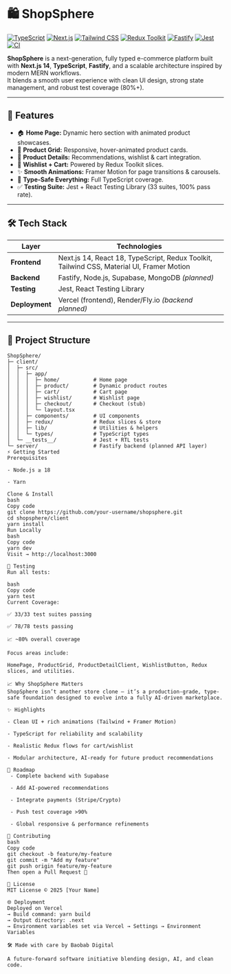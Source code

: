 # 🛍️ ShopSphere

[![TypeScript](https://img.shields.io/badge/TypeScript-5.0-blue?logo=typescript&logoColor=white)](https://www.typescriptlang.org/)
[![Next.js](https://img.shields.io/badge/Next.js-14-black?logo=next.js&logoColor=white)](https://nextjs.org/)
[![Tailwind CSS](https://img.shields.io/badge/Tailwind%20CSS-3.4-teal?logo=tailwind-css&logoColor=white)](https://tailwindcss.com/)
[![Redux Toolkit](https://img.shields.io/badge/Redux-Toolkit-purple?logo=redux&logoColor=white)](https://redux.js.org/)
[![Fastify](https://img.shields.io/badge/Fastify-4.28-red?logo=fastify&logoColor=white)](https://www.fastify.io/)
[![Jest](https://img.shields.io/badge/Jest-29-red?logo=jest&logoColor=white)](https://jestjs.io/)
[![CI](https://github.com/your-username/shopsphere/actions/workflows/main.yml/badge.svg)](https://github.com/your-username/shopsphere/actions)

**ShopSphere** is a next-generation, fully typed e-commerce platform built with **Next.js 14**, **TypeScript**, **Fastify**, and a scalable architecture inspired by modern MERN workflows.  
It blends a smooth user experience with clean UI design, strong state management, and robust test coverage (80%+).

---

## 🚀 Features

- 🏠 **Home Page:** Dynamic hero section with animated product showcases.
- 🛒 **Product Grid:** Responsive, hover-animated product cards.
- 💬 **Product Details:** Recommendations, wishlist & cart integration.
- 💖 **Wishlist + Cart:** Powered by Redux Toolkit slices.
- ✨ **Smooth Animations:** Framer Motion for page transitions & carousels.
- 🧠 **Type-Safe Everything:** Full TypeScript coverage.
- ✅ **Testing Suite:** Jest + React Testing Library (33 suites, 100% pass rate).

---

## 🛠 Tech Stack

| Layer          | Technologies                                                                              |
| -------------- | ----------------------------------------------------------------------------------------- |
| **Frontend**   | Next.js 14, React 18, TypeScript, Redux Toolkit, Tailwind CSS, Material UI, Framer Motion |
| **Backend**    | Fastify, Node.js, Supabase, MongoDB _(planned)_                                           |
| **Testing**    | Jest, React Testing Library                                                               |
| **Deployment** | Vercel (frontend), Render/Fly.io _(backend planned)_                                      |

---

## 📂 Project Structure

```text
ShopSphere/
├─ client/
│  ├─ src/
│  │  ├─ app/
│  │  │  ├─ home/           # Home page
│  │  │  ├─ product/        # Dynamic product routes
│  │  │  ├─ cart/           # Cart page
│  │  │  ├─ wishlist/       # Wishlist page
│  │  │  ├─ checkout/       # Checkout (stub)
│  │  │  └─ layout.tsx
│  │  ├─ components/        # UI components
│  │  ├─ redux/             # Redux slices & store
│  │  ├─ lib/               # Utilities & helpers
│  │  └─ types/             # TypeScript types
│  └─ __tests__/            # Jest + RTL tests
└─ server/                  # Fastify backend (planned API layer)
⚡ Getting Started
Prerequisites

- Node.js ≥ 18

- Yarn

Clone & Install
bash
Copy code
git clone https://github.com/your-username/shopsphere.git
cd shopsphere/client
yarn install
Run Locally
bash
Copy code
yarn dev
Visit → http://localhost:3000

🧪 Testing
Run all tests:

bash
Copy code
yarn test
Current Coverage:

✅ 33/33 test suites passing

✅ 78/78 tests passing

📈 ~80% overall coverage

Focus areas include:

HomePage, ProductGrid, ProductDetailClient, WishlistButton, Redux slices, and utilities.

📈 Why ShopSphere Matters
ShopSphere isn’t another store clone — it’s a production-grade, type-safe foundation designed to evolve into a fully AI-driven marketplace.

✨ Highlights

- Clean UI + rich animations (Tailwind + Framer Motion)

- TypeScript for reliability and scalability

- Realistic Redux flows for cart/wishlist

- Modular architecture, AI-ready for future product recommendations

🔮 Roadmap
 - Complete backend with Supabase

 - Add AI-powered recommendations

 - Integrate payments (Stripe/Crypto)

 - Push test coverage >90%

 - Global responsive & performance refinements

🤝 Contributing
bash
Copy code
git checkout -b feature/my-feature
git commit -m "Add my feature"
git push origin feature/my-feature
Then open a Pull Request 🚀

📜 License
MIT License © 2025 [Your Name]

🌐 Deployment
Deployed on Vercel
→ Build command: yarn build
→ Output directory: .next
→ Environment variables set via Vercel → Settings → Environment Variables

🛠 Made with care by Baobab Digital

A future-forward software initiative blending design, AI, and clean code.
```
